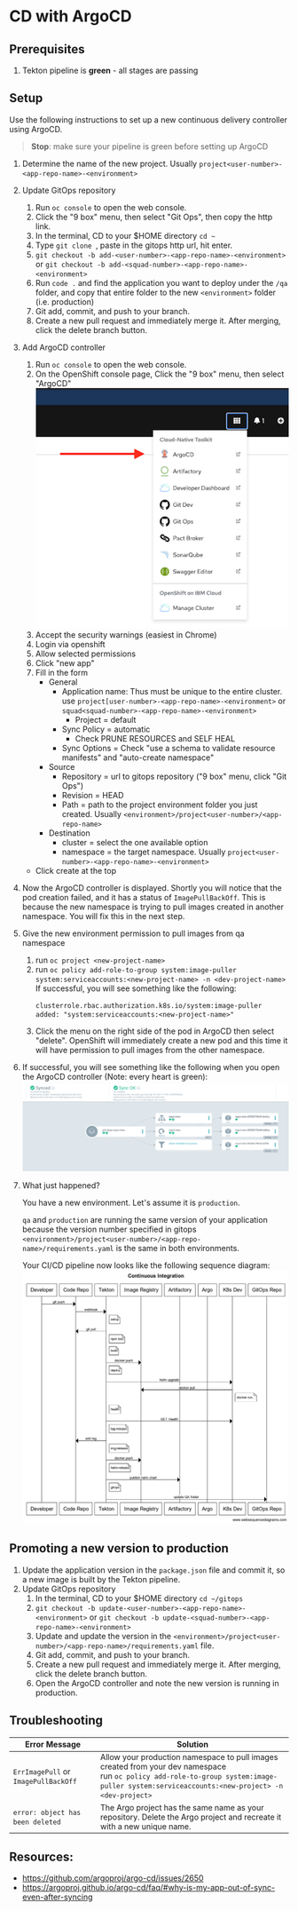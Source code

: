 # CD with ArgoCD

## Prerequisites

1. Tekton pipeline is **green** - all stages are passing

## Setup

Use the following instructions to set up a new continuous delivery controller using ArgoCD.

> **Stop**: make sure your pipeline is green before setting up ArgoCD

1. Determine the name of the new project. Usually `project<user-number>-<app-repo-name>-<environment>`

1. Update GitOps repository

   1. Run `oc console` to open the web console.
   1. Click the "9 box" menu, then select "Git Ops", then copy the http link.
   1. In the terminal, CD to your $HOME directory `cd ~`
   1. Type `git clone `, paste in the gitops http url, hit enter.
   1. `git checkout -b add-<user-number>-<app-repo-name>-<environment>` or `git checkout -b add-<squad-number>-<app-repo-name>-<environment>`
   1. Run `code .` and find the application you want to deploy under the `/qa` folder, and copy that entire folder to the new `<environment>` folder (i.e. production)
   1. Git add, commit, and push to your branch.
   1. Create a new pull request and immediately merge it. After merging, click the delete branch button.

1. Add ArgoCD controller
   1. Run `oc console` to open the web console.
   1. On the OpenShift console page, Click the "9 box" menu, then select "ArgoCD"
      ![](./argo-menu.png)
   1. Accept the security warnings (easiest in Chrome)
   1. Login via openshift
   1. Allow selected permissions
   1. Click "new app"
   1. Fill in the form
      - General
        - Application name: Thus must be unique to the entire cluster. use `project[user-number>-<app-repo-name>-<environment>` or `squad<squad-number>-<app-repo-name>-<environment>`
          - Project = default
        - Sync Policy = automatic
          - Check PRUNE RESOURCES and SELF HEAL
        - Sync Options = Check "use a schema to validate resource manifests" and "auto-create namespace"
      - Source
        - Repository = url to gitops repository ("9 box" menu, click "Git Ops")
        - Revision = HEAD
        - Path = path to the project environment folder you just created. Usually `<environment>/project<user-number>/<app-repo-name>`
      - Destination
        - cluster = select the one available option
        - namespace = the target namespace. Usually `project<user-number>-<app-repo-name>-<environment>`
   - Click create at the top
1. Now the ArgoCD controller is displayed. Shortly you will notice that the pod creation failed, and it has a status of `ImagePullBackOff`.
   This is because the new namespace is trying to pull images created in another namespace. You will fix this in the next step.
1. Give the new environment permission to pull images from qa namespace
   1. run `oc project <new-project-name>`
   1. run `oc policy add-role-to-group system:image-puller system:serviceaccounts:<new-project-name> -n <dev-project-name>`
      If successful, you will see something like the following:
      ```shell
      clusterrole.rbac.authorization.k8s.io/system:image-puller added: "system:serviceaccounts:<new-project-name>"
      ```
   1. Click the menu on the right side of the pod in ArgoCD then select "delete". OpenShift will immediately create a new pod and this time it will have permission to pull images from the other namespace.
1. If successful, you will see something like the following when you open the ArgoCD controller (Note: every heart is green):
   ![](./argo-success.png)
1. What just happened?

   You have a new environment. Let's assume it is `production`.

   `qa` and `production` are running the same version of your application because the version number specified in gitops `<environment>/project<user-number>/<app-repo-name>/requirements.yaml` is the same in both environments.

   Your CI/CD pipeline now looks like the following sequence diagram:
   ![](./argo-cd.png)

## Promoting a new version to production

1. Update the application version in the `package.json` file and commit it, so a new image is built by the Tekton pipeline.
1. Update GitOps repository
   1. In the terminal, CD to your $HOME directory `cd ~/gitops`
   1. `git checkout -b update-<user-number>-<app-repo-name>-<environment>` or `git checkout -b update-<squad-number>-<app-repo-name>-<environment>`
   1. Update and update the version in the `<environment>/project<user-number>/<app-repo-name>/requirements.yaml` file.
   1. Git add, commit, and push to your branch.
   1. Create a new pull request and immediately merge it. After merging, click the delete branch button.
   1. Open the ArgoCD controller and note the new version is running in production.

## Troubleshooting

| Error Message                        | Solution                                                                                                                                                                                      |
| ------------------------------------ | --------------------------------------------------------------------------------------------------------------------------------------------------------------------------------------------- |
| `ErrImagePull` or `ImagePullBackOff` | Allow your production namespace to pull images created from your dev namespace<br>run `oc policy add-role-to-group system:image-puller system:serviceaccounts:<new-project> -n <dev-project>` |
| `error: object has been deleted`     | The Argo project has the same name as your repository. Delete the Argo project and recreate it with a new unique name.                                                                        |

## Resources:

- https://github.com/argoproj/argo-cd/issues/2650
- https://argoproj.github.io/argo-cd/faq/#why-is-my-app-out-of-sync-even-after-syncing
